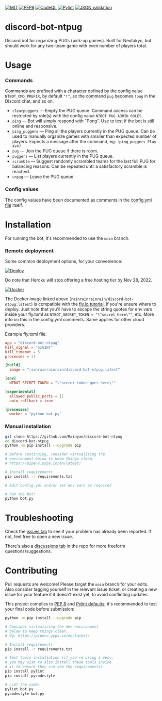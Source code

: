 [![MIT](https://img.shields.io/github/license/Rainyan/discord-bot-ntpug)](LICENSE)
[![PEP8](https://img.shields.io/badge/code%20style-pep8-orange.svg)](https://www.python.org/dev/peps/pep-0008/)
[![CodeQL](https://github.com/Rainyan/discord-bot-ntpug/actions/workflows/codeql-analysis.yml/badge.svg)](https://github.com/Rainyan/discord-bot-ntpug/actions/workflows/codeql-analysis.yml)
[![Pylint](https://github.com/Rainyan/discord-bot-ntpug/actions/workflows/pylint.yml/badge.svg)](https://github.com/Rainyan/discord-bot-ntpug/actions/workflows/pylint.yml)
[![JSON validation](https://github.com/Rainyan/discord-bot-ntpug/actions/workflows/validate_json.yml/badge.svg)](https://github.com/Rainyan/discord-bot-ntpug/actions/workflows/validate_json.yml)

# discord-bot-ntpug
Discord bot for organizing PUGs (pick-up games). Built for Neotokyo, but should work for any two-team game with even number of players total.

# Usage
### Commands
Commands are prefixed with a character defined by the config value `NTBOT_CMD_PREFIX`, by default `"!"`, so the command `pug` becomes `!pug` in the Discord chat, and so on.
* `clearpuggers` — Empty the PUG queue. Command access can be restricted by role(s) with the config value `NTBOT_PUG_ADMIN_ROLES`.
* `ping` — Bot will simply respond with "Pong". Use to test if the bot is still online and responsive.
* `ping_puggers` — Ping all the players currently in the PUG queue. Can be used to manually organize games with smaller than expected number of players. Expects a message after the command, eg: `!ping_puggers Play 4v4?`
* `pug` — Join the PUG queue if there is room.
* `puggers` — List players currently in the PUG queue.
* `scramble` — Suggest randomly scrambled teams for the last full PUG for balancing reasons. Can be repeated until a satisfactory scramble is reached.
* `unpug` — Leave the PUG queue.

### Config values
The config values have been documented as comments in the [config.yml file](config.yml) itself.

# Installation
For running the bot, it's recommended to use the `main` branch.

### Remote deployment
Some common deployment options, for your convenience:

[![Deploy](https://www.herokucdn.com/deploy/button.svg)](https://heroku.com/deploy?template=https://github.com/Rainyan/discord-bot-ntpug/tree/main)

Do note that Heroku will stop offering a free hosting tier by Nov 28, 2022.

[![Docker](https://user-images.githubusercontent.com/6595066/187285611-b90ffa3f-80d0-4716-8bbf-837be43e31b2.png)](https://hub.docker.com/repository/docker/rainrainrainrain/discord-bot-ntpug)

The Docker image linked above (`rainrainrainrain/discord-bot-ntpug:latest`) is compatible with the [fly.io tutorial](https://fly.io/docs/hands-on/start/), if you're unsure where to deploy. Just note that you'll have to escape the string quotes for env vars inside your fly.toml as `NTBOT_SECRET_TOKEN = "\"secret here\""`, etc. More info on this in the config.yml comments. Same applies for other cloud providers.

Example fly.toml file:
```toml
app = "discord-bot-ntpug"
kill_signal = "SIGINT"
kill_timeout = 5
processes = []

[build]
  image = "rainrainrainrain/discord-bot-ntpug:latest"

[env]
  NTBOT_SECRET_TOKEN = "\"secret token goes here\""

[experimental]
  allowed_public_ports = []
  auto_rollback = true

[processes]
  worker = "python bot.py"
```

### Manual installation
```sh
git clone https://github.com/Rainyan/discord-bot-ntpug
cd discord-bot-ntpug
python -m pip install --upgrade pip

# Before continuing, consider virtualizing the
# environment below to keep things clean.
# https://pipenv.pypa.io/en/latest/

# Install requirements
pip install -r requirements.txt

# Edit config.yml and/or set env vars as required

# Run the bot!
python bot.py
```

# Troubleshooting
Check the [issues tab](https://github.com/Rainyan/discord-bot-ntpug/issues) to see if your problem has already been reported. If not, feel free to open a new issue.

There's also a [discussions tab](https://github.com/Rainyan/discord-bot-ntpug/discussions) in the repo for more freeform questions/suggestions.

# Contributing
Pull requests are welcome! Please target the `main` branch for your edits. Also consider tagging yourself in the relevant issue ticket, or creating a new issue for your feature if it doesn't exist yet, to avoid conflicting updates.

This project complies to [PEP 8](https://www.python.org/dev/peps/pep-0008/) and [Pylint defaults](https://pypi.org/project/pylint/); it's recommended to test your final code before submission:
```sh
python -m pip install --upgrade pip

# Consider virtualizing the dev environment
# below to keep things clean.
# Eg: https://pipenv.pypa.io/en/latest/

# Install requirements
pip install -r requirements.txt

# Test tools installation (if you're using a venv,
# you may wish to also install these tools inside
# it to ensure they can see the requirements)
pip install pylint
pip install pycodestyle

# Lint the code!
pylint bot.py
pycodestyle bot.py
```
